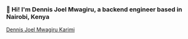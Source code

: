 ### 👋 Hi! I'm Dennis Joel Mwagiru, a backend engineer based in Nairobi, Kenya


<!--
**dennismwagiru/dennismwagiru** is a ✨ _special_ ✨ repository because its `README.md` (this file) appears on your GitHub profile.

Here are some ideas to get you started:

- 🔭 I’m currently working on ...
- 🌱 I’m currently learning ...
- 👯 I’m looking to collaborate on ...
- 🤔 I’m looking for help with ...
- 💬 Ask me about ...
- 📫 How to reach me: ...
- 😄 Pronouns: ...
- ⚡ Fun fact: ...
-->

<div class="badge-base LI-profile-badge" data-locale="en_US" data-size="medium" data-theme="light" data-type="VERTICAL" data-vanity="dennisjoel" data-version="v1"><a class="badge-base__link LI-simple-link" href="https://ke.linkedin.com/in/dennisjoel?trk=profile-badge">Dennis Joel Mwagiru Karimi</a></div>
            
